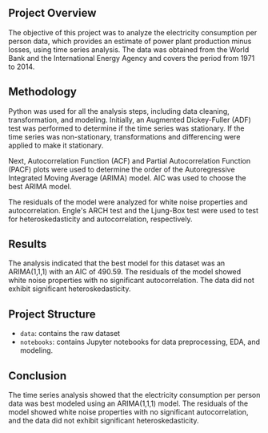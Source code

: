 ## Project Overview
The objective of this project was to analyze the electricity consumption per person data, which provides an estimate of power plant production minus losses, using time series analysis. The data was obtained from the World Bank and the International Energy Agency and covers the period from 1971 to 2014.

## Methodology
Python was used for all the analysis steps, including data cleaning, transformation, and modeling. Initially, an Augmented Dickey-Fuller (ADF) test was performed to determine if the time series was stationary. If the time series was non-stationary, transformations and differencing were applied to make it stationary.

Next, Autocorrelation Function (ACF) and Partial Autocorrelation Function (PACF) plots were used to determine the order of the Autoregressive Integrated Moving Average (ARIMA) model. AIC was used to choose the best ARIMA model.

The residuals of the model were analyzed for white noise properties and autocorrelation. Engle's ARCH test and the Ljung-Box test were used to test for heteroskedasticity and autocorrelation, respectively.

## Results
The analysis indicated that the best model for this dataset was an ARIMA(1,1,1) with an AIC of 490.59. The residuals of the model showed white noise properties with no significant autocorrelation. The data did not exhibit significant heteroskedasticity.

## Project Structure
- `data`: contains the raw dataset
- `notebooks`: contains Jupyter notebooks for data preprocessing, EDA, and modeling.

## Conclusion
The time series analysis showed that the electricity consumption per person data was best modeled using an ARIMA(1,1,1) model. The residuals of the model showed white noise properties with no significant autocorrelation, and the data did not exhibit significant heteroskedasticity.
